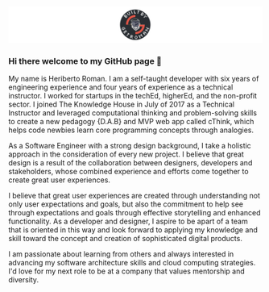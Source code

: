 <img src="/Github_header.png" alt="banner" />

### Hi there welcome to my GitHub page 👋

My name is Heriberto Roman. I am a self-taught developer with six years of
engineering experience and four years of experience as a technical instructor.
I worked for startups in the techEd, higherEd, and the non-profit sector. I
joined The Knowledge House in July of 2017 as a Technical Instructor and
leveraged computational thinking and problem-solving skills to create a new
pedagogy {D.A.B} and MVP web app called cThink, which helps code newbies learn
core programming concepts through analogies.

As a Software Engineer with a strong design background, I take a holistic
approach in the consideration of every new project. I believe that great
design is a result of the collaboration between designers, developers and
stakeholders, whose combined experience and efforts come together to create
great user experiences.

I believe that great user experiences are created through understanding not
only user expectations and goals, but also the commitment to help see through
expectations and goals through effective storytelling and enhanced
functionality. As a developer and designer, I aspire to be apart of a team
that is oriented in this way and look forward to applying my knowledge and
skill toward the concept and creation of sophisticated digital products.

I am passionate about learning from others and always interested in advancing
my software architecture skills and cloud computing strategies. I'd love for
my next role to be at a company that values mentorship and diversity. 
